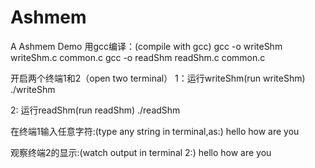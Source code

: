 # Ashmem
A Ashmem Demo
用gcc编译：(compile with gcc)
gcc -o writeShm writeShm.c common.c
gcc -o readShm readShm.c common.c

开启两个终端1和2（open two terminal）
1：运行writeShm(run writeShm)
./writeShm

2: 运行readShm(run readShm) 
./readShm

在终端1输入任意字符:(type any string in terminal,as:)
hello
how are you

观察终端2的显示:(watch output in terminal 2:)
hello
how are you
